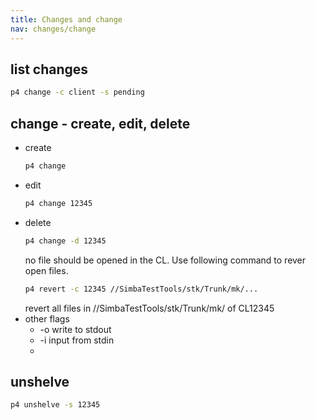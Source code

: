 ```yaml
---
title: Changes and change
nav: changes/change
---
```


## list changes

```bash
p4 change -c client -s pending
```

## change - create, edit, delete

* create
  ```sh
  p4 change
  ```
* edit
  ```sh
  p4 change 12345
  ```
* delete
  ```sh
  p4 change -d 12345
  ```
  no file should be opened in the CL.
  Use following command to rever open files.
  ```sh
  p4 revert -c 12345 //SimbaTestTools/stk/Trunk/mk/...
  ```
  revert all files in //SimbaTestTools/stk/Trunk/mk/ of CL12345
* other flags
  * -o write to stdout
  * -i input from stdin
  *


## unshelve

```sh
p4 unshelve -s 12345
```
